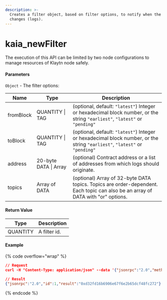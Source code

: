 ```yaml
---
description: >-
  Creates a filter object, based on filter options, to notify when the state
  changes (logs).
---
```


# kaia\_newFilter

The execution of this API can be limited by two node configurations to manage resources of Klaytn node safely.

#### **Parameters**

`Object` - The filter options:

| Name      | Type                  | Description                                                                                                                     |
| --------- | --------------------- | ------------------------------------------------------------------------------------------------------------------------------- |
| fromBlock | QUANTITY \| TAG       | (optional, default: `"latest"`) Integer or hexadecimal block number, or the string `"earliest"`, `"latest"` or `"pending"`      |
| toBlock   | QUANTITY \| TAG       | (optional, default: `"latest"`) Integer or hexadecimal block number, or the string `"earliest"`, `"latest"` or `"pending"`      |
| address   | 20-byte DATA \| Array | (optional) Contract address or a list of addresses from which logs should originate.                                            |
| topics    | Array of DATA         | (optional) Array of 32-byte DATA topics. Topics are order-dependent. Each topic can also be an array of DATA with "or" options. |

#### **Return Value**

| Type     | Description  |
| -------- | ------------ |
| QUANTITY | A filter id. |

#### Example

{% code overflow="wrap" %}
```json
// Request
curl -H "Content-Type: application/json" --data '{"jsonrpc":"2.0","method":"kaia_newFilter","params":[{"fromBlock":"earliest","toBlock":"latest","address":"0x87ac99835e67168d4f9a40580f8f5c33550ba88b","topics":["0xd596fdad182d29130ce218f4c1590c4b5ede105bee36690727baa6592bd2bfc8"]}],"id":1}' http://kaia.blockpi.network/v1/rpc/your-api-key

// Result
{"jsonrpc":"2.0","id":1,"result":"0xd32fd16b6906e67f6e2b65dcf48fc272"}
```
{% endcode %}
